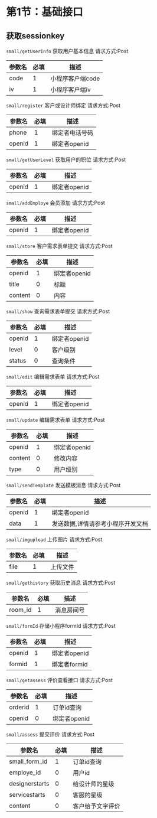 # 第1节：基础接口
## 获取sessionkey
`small/getUserInfo` 获取用户基本信息 请求方式:Post 

|   参数名 |  必填  |   描述  |
| ---     |    ---|     --- |
|code       |   1 |    小程序客户端code  |
|iv     |   1 |   小程序客户端iv |

`small/register` 客户或设计师绑定 请求方式:Post 

|   参数名 |  必填  |   描述  |
| ---     |    ---|     --- |
|phone       |   1 |    绑定者电话号码  |
|openid      |   1 |     绑定者openid |

`small/getUserLevel` 获取用户的职位 请求方式:Post 

|   参数名 |  必填  |   描述  |
| ---     |    ---|     --- |
|openid      |   1 |     绑定者openid |

`small/addEmploye` 会员添加 请求方式:Post 

|   参数名 |  必填  |   描述  |
| ---     |    ---|     --- |
|openid      |   1 |     绑定者openid |

`small/store` 客户需求表单提交 请求方式:Post 

|   参数名 |  必填  |   描述  |
| ---     |    ---|     --- |
|openid      |   1 |     绑定者openid |
|title      |   0 |     标题 |
|content      |  0 |     内容 |

`small/show` 查询需求表单提交 请求方式:Post 

|   参数名 |  必填  |   描述  |
| ---     |    ---|     --- |
|openid      |   1 |     绑定者openid |
|level      |   0 |     客户级别 |
|status      |   0 |     查询条件 |

`small/edit` 编辑需求表单 请求方式:Post 

|   参数名 |  必填  |   描述  |
| ---     |    ---|     --- |
|openid      |   1 |     绑定者openid |

`small/update` 编辑需求表单 请求方式:Post 

|   参数名 |  必填  |   描述  |
| ---     |    ---|     --- |
|openid      |   1 |     绑定者openid |
|content      |   0 |     修改内容 |
|type      |   0 |     用户级别 |

`small/sendTemplate` 发送模板消息 请求方式:Post 

|   参数名 |  必填  |   描述  |
| ---     |    ---|     --- |
|openid      |   1 |     绑定者openid |
|data      |   1 |     发送数据,详情请参考小程序开发文档 |

`small/imgupload` 上传图片 请求方式:Post 

|   参数名 |  必填  |   描述  |
| ---     |    ---|     --- |
|file      |   1 |     上传文件 |

`small/gethistory` 获取历史消息 请求方式:Post 

|   参数名 |  必填  |   描述  |
| ---     |    ---|     --- |
|room_id      |   1 |     消息房间号 |

`small/formId` 存储小程序formId 请求方式:Post 

|   参数名 |  必填  |   描述  |
| ---     |    ---|     --- |
|openid      |   1 |     绑定者openid |
|formid      |   1 |     绑定者formid |

`small/getassess` 评价查看接口 请求方式:Post 

|   参数名 |  必填  |   描述  |
| ---     |    ---|     --- |
|orderid      |   1 |     订单id查询 |
|openid      |   0 |     绑定者openid |

`small/assess` 提交评价 请求方式:Post 

|   参数名 |  必填  |   描述  |
| ---     |    ---|     --- |
|small_form_id      |   1 |     订单id查询 |
|employe_id      |   0 |     用户id |
|designerstarts      |   0 |     给设计师的星级 |
|servicestarts      |   0 |    客服的星级  |
|content      |   0 |     客户给予文字评价 |
